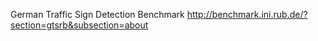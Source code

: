 German Traffic Sign Detection Benchmark
http://benchmark.ini.rub.de/?section=gtsrb&subsection=about
